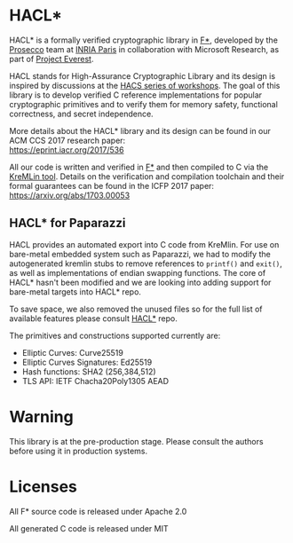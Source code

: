 HACL*
=====

HACL* is a formally verified cryptographic library in [F\*],
developed by the [Prosecco](http://prosecco.inria.fr) team at 
[INRIA Paris](https://www.inria.fr/en/centre/paris) in collaboration
with Microsoft Research, as part of [Project Everest].

HACL stands for High-Assurance Cryptographic Library and its design is
inspired by discussions at the [HACS series of workshops](https://github.com/HACS-workshop).
The goal of this library is to develop verified C reference implementations
for popular cryptographic primitives and to verify them for memory safety,
functional correctness, and secret independence.

More details about the HACL* library and its design can be found in our ACM CCS 2017 research paper:    
https://eprint.iacr.org/2017/536

All our code is written and verified in [F\*] and then compiled to C via
the [KreMLin tool](https://github.com/FStarLang/kremlin/). Details on the verification and compilation
toolchain and their formal guarantees can be found in the ICFP 2017 paper:    
https://arxiv.org/abs/1703.00053

## HACL* for Paparazzi

HACL provides an automated export into C code from KreMlin. For use on bare-metal embedded system such as Paparazzi, we had to modify the autogenerated kremlin stubs to remove references to `printf()` and `exit()`, as well as implementations of endian swapping functions. The core of HACL* hasn't been modified and we are looking into adding support for bare-metal targets into HACL* repo.

To save space, we also removed the unused files so for the full list of available features please consult [HACL\*] repo.

The primitives and constructions supported currently are:

* Elliptic Curves: Curve25519
* Elliptic Curves Signatures: Ed25519
* Hash functions: SHA2 (256,384,512)
* TLS API: IETF Chacha20Poly1305 AEAD

# Warning

This library is at the pre-production stage.
Please consult the authors before using it in production systems.


# Licenses

All F* source code is released under Apache 2.0

All generated C code is released under MIT

[HACL\*]: https://github.com/mitls/hacl-star
[F\*]: https://github.com/FStarLang/FStar
[KreMLin]: https://github.com/FStarLang/kremlin
[miTLS]: https://github.com/mitls/mitls-fstar
[NaCl API]: https://nacl.cr.yp.to
[libsodium]: https://github.com/jedisct1/libsodium
[Project Everest]: https://github.com/project-everest
[secure_api/]: https://github.com/mitls/hacl-star/tree/master/secure_api
